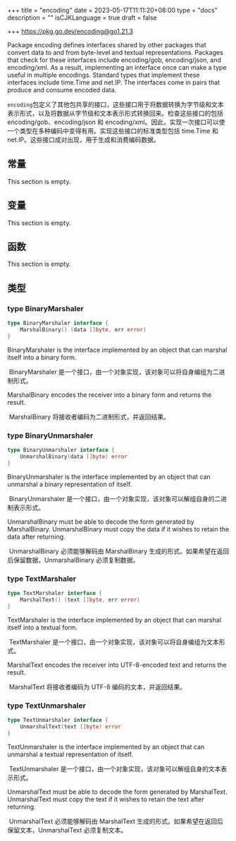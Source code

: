 +++
title = "encoding"
date = 2023-05-17T11:11:20+08:00
type = "docs"
description = ""
isCJKLanguage = true
draft = false

+++
https://pkg.go.dev/encoding@go1.21.3

Package encoding defines interfaces shared by other packages that convert data to and from byte-level and textual representations. Packages that check for these interfaces include encoding/gob, encoding/json, and encoding/xml. As a result, implementing an interface once can make a type useful in multiple encodings. Standard types that implement these interfaces include time.Time and net.IP. The interfaces come in pairs that produce and consume encoded data.

​	`encoding`包定义了其他包共享的接口，这些接口用于将数据转换为字节级和文本表示形式，以及将数据从字节级和文本表示形式转换回来。检查这些接口的包括 encoding/gob、encoding/json 和 encoding/xml。因此，实现一次接口可以使一个类型在多种编码中变得有用。实现这些接口的标准类型包括 time.Time 和 net.IP。这些接口成对出现，用于生成和消费编码数据。

## 常量 

This section is empty.

## 变量

This section is empty.

## 函数

This section is empty.

## 类型

### type BinaryMarshaler 

``` go 
type BinaryMarshaler interface {
	MarshalBinary() (data []byte, err error)
}
```

BinaryMarshaler is the interface implemented by an object that can marshal itself into a binary form.

​	BinaryMarshaler 是一个接口，由一个对象实现，该对象可以将自身编组为二进制形式。

MarshalBinary encodes the receiver into a binary form and returns the result.

​	MarshalBinary 将接收者编码为二进制形式，并返回结果。

### type BinaryUnmarshaler 

``` go 
type BinaryUnmarshaler interface {
	UnmarshalBinary(data []byte) error
}
```

BinaryUnmarshaler is the interface implemented by an object that can unmarshal a binary representation of itself.

​	BinaryUnmarshaler 是一个接口，由一个对象实现，该对象可以解组自身的二进制表示形式。

UnmarshalBinary must be able to decode the form generated by MarshalBinary. UnmarshalBinary must copy the data if it wishes to retain the data after returning.

​	UnmarshalBinary 必须能够解码由 MarshalBinary 生成的形式。如果希望在返回后保留数据，UnmarshalBinary 必须复制数据。

### type TextMarshaler 

``` go 
type TextMarshaler interface {
	MarshalText() (text []byte, err error)
}
```

TextMarshaler is the interface implemented by an object that can marshal itself into a textual form.

​	TextMarshaler 是一个接口，由一个对象实现，该对象可以将自身编组为文本形式。

MarshalText encodes the receiver into UTF-8-encoded text and returns the result.

​	MarshalText 将接收者编码为 UTF-8 编码的文本，并返回结果。

### type TextUnmarshaler 

``` go 
type TextUnmarshaler interface {
	UnmarshalText(text []byte) error
}
```

TextUnmarshaler is the interface implemented by an object that can unmarshal a textual representation of itself.

​	TextUnmarshaler 是一个接口，由一个对象实现，该对象可以解组自身的文本表示形式。

UnmarshalText must be able to decode the form generated by MarshalText. UnmarshalText must copy the text if it wishes to retain the text after returning.

​	UnmarshalText 必须能够解码由 MarshalText 生成的形式。如果希望在返回后保留文本，UnmarshalText 必须复制文本。
